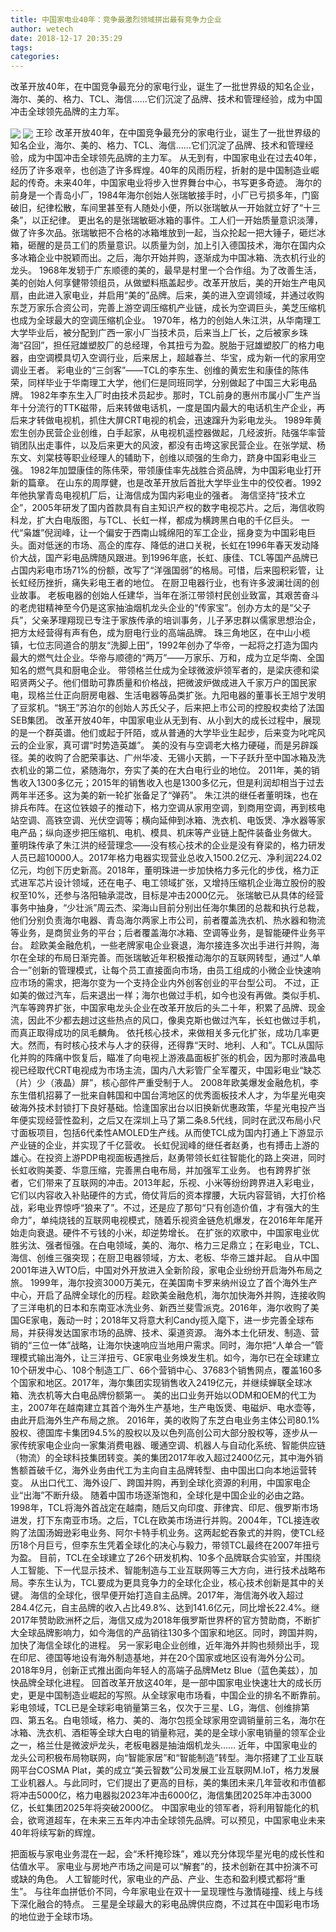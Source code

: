 ```yaml
---
title: 中国家电业40年：竞争最激烈领域拼出最有竞争力企业
author: wetech
date: 2018-12-17 20:35:29
tags: 
categories: 
---
```

改革开放40年，在中国竞争最充分的家电行业，诞生了一批世界级的知名企业，海尔、美的、格力、TCL、海信……它们沉淀了品牌、技术和管理经验，成为中国冲击全球领先品牌的主力军。
<!-- more -->
<img align="center" border="0" src="https://imgcdn.yicai.com/uppics/images/2018/12/ae679c6f805fa20ebc8a9716123ab8ba.jpg" />
<img align="center" border="0" src="https://imgcdn.yicai.com/uppics/images/2018/12/31eba7422ae30609d002738abc82bdfc.jpg" />
王珍
改革开放40年，在中国竞争最充分的家电行业，诞生了一批世界级的知名企业，海尔、美的、格力、TCL、海信……它们沉淀了品牌、技术和管理经验，成为中国冲击全球领先品牌的主力军。
从无到有，中国家电业在过去40年，经历了许多艰辛，也创造了许多辉煌。40年的风雨历程，折射的是中国制造业崛起的传奇。未来40年，中国家电业将步入世界舞台中心，书写更多奇迹。
海尔的前身是一个青岛小厂，1984年海尔创始人张瑞敏接手时，小厂已亏损多年，门窗破旧，纪律松散，车间里甚至有人随处小便，所以张瑞敏从一开始就立好了“十三条”，以正纪律。
更出名的是张瑞敏砸冰箱的事件。工人们一开始质量意识淡薄，做了许多次品。张瑞敏把不合格的冰箱堆放到一起，当众抡起一把大锤子，砸烂冰箱，砸醒的是员工们的质量意识。以质量为剑，加上引入德国技术，海尔在国内众多冰箱企业中脱颖而出。之后，海尔开始并购，逐渐成为中国冰箱、洗衣机行业的龙头。
1968年发轫于广东顺德的美的，最早是村里一个合作组。为了改善生活，美的创始人何享健带领组员，从做塑料瓶盖起步。改革开放后，美的开始生产电风扇，由此进入家电业，并启用“美的”品牌。后来，美的进入空调领域，并通过收购东芝万家乐合资公司，完善上游空调压缩机产业链，成长为空调巨头，美芝压缩机也成为全球最大的空调压缩机企业。
1970年，格力的创始人朱江洪，从华南理工大学毕业后，被分配到广西一家小厂当技术员，后来当上厂长，之后被家乡珠海“召回”，担任冠雄塑胶厂的总经理，令其扭亏为盈。脱胎于冠雄塑胶厂的格力电器，由空调模具切入空调行业，后来居上，超越春兰、华宝，成为新一代的家用空调业王者。
彩电业的“三剑客”——TCL的李东生、创维的黄宏生和康佳的陈伟荣，同样毕业于华南理工大学，他们仨是同班同学，分别做起了中国三大彩电品牌。
1982年李东生入厂时由技术员起步。那时，TCL前身的惠州市属小厂生产当年十分流行的TTK磁带，后来转做电话机，一度是国内最大的电话机生产企业，再后来才转做电视机，抓住大屏CRT电视的机会，迅速蹿升为彩电龙头。
1989年黄宏生创办民营企业创维，白手起家，从电视机遥控器做起，几经波折。陆强华率营销团队出走事件，以及后来更大的风波，都没有击垮这家民营企业。在张学斌、杨东文、刘棠枝等职业经理人的辅助下，创维以顽强的生命力，跻身中国彩电业三强。
1982年加盟康佳的陈伟荣，带领康佳率先战胜合资品牌，为中国彩电业打开新的篇章。
在山东的周厚健，也是改革开放后首批大学毕业生中的佼佼者。1992年他执掌青岛电视机厂后，让海信成为国内彩电业的强者。
海信坚持“技术立企”，2005年研发了国内首款具有自主知识产权的数字电视芯片。之后，海信收购科龙，扩大白电版图，与TCL、长虹一样，都成为横跨黑白电的千亿巨头。
一代“枭雄”倪润峰，让一个偏安于西南山城绵阳的军工企业，摇身变为中国彩电巨头。面对低迷的市场、高企的库存、降低的进口关税，长虹在1996年春天发动降价大战，国产彩电品牌随风跟进。到1996年底，长虹、康佳、TCL等国产品牌已占国内彩电市场71%的份额，改写了“洋强国弱”的格局。可惜，后来囤积彩管，让长虹经历挫折，痛失彩电王者的地位。
在厨卫电器行业，也有许多波澜壮阔的创业故事。
老板电器的创始人任建华，当年在浙江带领村民创业致富，其艰苦奋斗的老虎钳精神至今仍是这家抽油烟机龙头企业的“传家宝”。创办方太的是“父子兵”，父亲茅理翔现已专注于家族传承的培训事务，儿子茅忠群以儒家思想治企，把方太经营得有声有色，成为厨电行业的高端品牌。
珠三角地区，在中山小榄镇，七位志同道合的朋友“洗脚上田”，1992年创办了华帝，一起将之打造为国内最大的燃气灶企业。华帝与顺德的“两万”——万家乐、万和，成为立足华南、全国知名的燃气具和厨电企业。
带领格兰仕成为全球微波炉领军者的，是梁庆德和梁昭贤两父子。他们借助可靠质量和价格战，把微波炉做成进入千家万户的国民家电，现格兰仕正向厨房电器、生活电器等品类扩张。九阳电器的董事长王旭宁发明了豆浆机。“锅王”苏泊尔的创始人苏氏父子，后来把上市公司的控股权卖给了法国SEB集团。
改革开放40年，中国家电业从无到有、从小到大的成长过程中，展现的是一个群英谱。他们或起于阡陌，或从普通的大学毕业生起步，后来变为叱咤风云的企业家，真可谓“时势造英雄”。
美的没有与空调老大格力硬碰，而是另辟蹊径。美的收购了合肥荣事达、广州华凌、无锡小天鹅，一下子跃升至中国冰箱及洗衣机业的第二位，紧随海尔，夯实了美的在大白电行业的地位。
2011年，美的销售收入1300多亿元；2015年的销售收入也是1300多亿元，但是利润却相当于过去两年半还多。这为美的新一轮扩张备足了“弹药”。
朱江洪的继任者董明珠，也在排兵布阵。在这位铁娘子的推动下，格力空调从家用空调，到商用空调，再到核电站空调、高铁空调、光伏空调等；横向延伸到冰箱、洗衣机、电饭煲、净水器等家电产品；纵向逐步把压缩机、电机、模具、机床等产业链上配件装备业务做大。
董明珠传承了朱江洪的经营理念——没有核心技术的企业是没有脊梁的，格力研发人员已超10000人。2017年格力电器实现营业总收入1500.2亿元、净利润224.02亿元，均创下历史新高。2018年，董明珠进一步加快格力多元化的步伐，格力正式进军芯片设计领域，还在电子、电工领域扩张，又增持压缩机企业海立股份的股权至10%，还参与洛阳轴承混改，目标是冲击2000亿元。
张瑞敏已从具体的经营事务中抽身，“少壮派”周云杰、梁海山目前分别出任海尔集团的总裁和执行总裁，他们分别负责海尔电器、青岛海尔两家上市公司，前者覆盖洗衣机、热水器和物流等业务，是商贸业务的平台；后者覆盖海尔冰箱、空调等业务，是智能硬件业务平台。
趁欧美金融危机，一些老牌家电企业衰退，海尔接连多次出手进行并购，海尔在全球的布局日渐完善。而张瑞敏近年积极推动海尔的互联网转型，通过“人单合一”创新的管理模式，让每个员工直接面向市场，由员工组成的小微企业快速响应市场的需求，把海尔变为一个支持企业内外创客创业的平台型公司。
不过，正如美的做过汽车，后来退出一样；海尔也做过手机，如今也没有再做。类似手机、汽车等跨界扩张，中国家电龙头企业在改革开放后的头二十年，积累了品牌、现金流，因此不少都去趟过这些热点的风口，像奥克斯也做过汽车，长虹也做过手机，而真正取得成功的凤毛麟角。
依托核心技术，来做相关多元化扩张，成功几率更大。然而，有时核心技术与人才的获得，还得靠“天时、地利、人和”。TCL从国际化并购的阵痛中恢复后，瞄准了向电视上游液晶面板扩张的机会，因为那时液晶电视已经取代CRT电视成为市场主流，国内八大彩管厂全军覆灭，中国彩电业“缺芯（片）少（液晶）屏”，核心部件严重受制于人。
2008年欧美爆发金融危机，李东生借机招募了一批来自韩国和中国台湾地区的优秀面板技术人才，为华星光电突破海外技术封锁打下良好基础。恰逢国家出台以旧换新优惠政策，华星光电投产当年便实现经营性盈利，之后又在深圳上马了第二条8.5代线，同时在武汉布局小尺寸面板项目，包括6代柔性AMOLED生产线。从而使TCL成为国内打通上下游显示产业链的企业，并实现了千亿营收。
长虹倪润峰的继任者赵勇，也有搏击上游的雄心。在投资上游PDP电视面板遇挫后，赵勇带领长虹往智能化的路上突进，同时长虹收购美菱、华意压缩，完善黑白电布局，并加强军工业务。
也有跨界扩张者，它们带来了互联网的冲击。2013年起，乐视、小米等纷纷跨界进入彩电业，它们以内容收入补贴硬件的方式，倚仗背后的资本撑腰，大玩内容营销，大打价格战，彩电业界惊呼“狼来了”。不过，还是应了那句“只有创造价值，才有强大的生命力”，单纯烧钱的互联网电视模式，随着乐视资金链危机爆发，在2016年年尾开始走向衰退。硬件不亏钱的小米，却逆势增长。
在扩张的欢歌中，中国家电业优胜劣汰、强者恒强。在白电领域，美的、海尔、格力三足鼎立；在彩电业，TCL、海信、创维三强突现；在厨卫电器领域，方太、老板、华帝三雄并起。
自从中国2001年进入WTO后，中国对外开放进入全新阶段，家电企业纷纷开启海外布局之旅。
1999年，海尔投资3000万美元，在美国南卡罗来纳州设立了首个海外生产中心，开启了品牌全球化的历程。趁欧美金融危机，海尔加快海外并购，连接收购了三洋电机的日本和东南亚冰洗业务、新西兰斐雪派克。2016年，海尔收购了美国GE家电，轰动一时；2018年又将意大利Candy揽入麾下，进一步完善全球布局，并获得发达国家市场的品牌、技术、渠道资源。
海外本土化研发、制造、营销的“三位一体”战略，让海尔快速响应当地用户需求。同时，海尔把“人单合一”管理模式输出海外，让三洋扭亏、GE家电业务焕发生机。如今，海尔已在全球建立10个研发中心、108个制造工厂、66个营销中心、37683个销售网点，覆盖160多个国家和地区。2017年，海尔集团实现销售收入2419亿元，并继续蝉联全球冰箱、洗衣机等大白电品牌份额第一。
美的出口业务开始以ODM和OEM的代工为主，2007年在越南建立其首个海外生产基地，生产电饭煲、电磁炉、电水壶等，由此开启海外生产布局之旅。
2016年，美的收购了东芝白电业务主体公司80.1%股权、德国库卡集团94.5%的股权以及以色列高创公司大部分股权等，逐步从一家传统家电企业向一家集消费电器、暖通空调、机器人与自动化系统、智能供应链（物流）的全球科技集团转变。美的集团2017年收入超过2400亿元，其中海外销售额首破千亿，海外业务由代工为主向自主品牌转型、由中国出口向本地运营转变。
从出口代工、海外设厂、跨国并购，再到全球化资源的利用，中国家电企业“出海”不断升级。
随着中国市场逐渐饱和，全球化是中国企业的必由之路。1998年，TCL将海外首战定在越南，随后又向印度、菲律宾、印尼、俄罗斯市场进发，打下东南亚市场。之后，TCL在欧美市场进行并购。2004年，TCL接连收购了法国汤姆逊彩电业务、阿尔卡特手机业务。这两起蛇吞象式的并购，使TCL经历18个月巨亏，但李东生凭着全球化的决心与毅力，带领TCL最终在2007年扭亏为盈。
目前，TCL在全球建立了26个研发机构、10多个品牌联合实验室，并围绕人工智能、下一代显示技术、智能制造与工业互联网等三大方向，进行技术战略布局。李东生认为，TCL要成为更具竞争力的全球化企业，核心技术创新是其中的关键。
海信的全球化，很早便开始打造自主品牌。2017年，海信海外收入超过284.4亿元，自主品牌的收入占比49.8%、达到141.6亿元，同比增长22.4%。继2017年赞助欧洲杯之后，海信又成为2018年俄罗斯世界杯的官方赞助商，不断扩大全球品牌影响力，如今海信的产品销往130多个国家和地区。同时，跨国并购，加快了海信全球化的进程。
另一家彩电企业创维，近年海外并购也频频出手，现在印尼、德国等地设有海外制造基地，并在20个国家或地区设有海外分公司。2018年9月，创新正式推出面向年轻人的高端子品牌Metz Blue（蓝色美兹），加快品牌全球化进程。
回首改革开放这40年，是一部中国家电业快速壮大的成长历史，更是中国制造业崛起的写照。从全球家电市场看，中国企业的排名不断靠前。彩电领域，TCL已是全球彩电销量第三名，仅次于三星、LG，海信、创维排第四、第五名。白电领域，格力、美的、海尔包揽全球家用空调销量前三名，海尔在冰箱、洗衣机、酒柜等全球大白电的销量称冠，美的是全球小家电销量的领军企业之一，格兰仕是微波炉龙头，老板电器是抽油烟机龙头……
近年，中国家电业的龙头公司积极布局物联网，向“智能家居”和“智能制造”转型。海尔搭建了工业互联网平台COSMA Plat，美的成立“美云智数”公司发展工业互联网M.IoT，格力发展工业机器人。与此同时，它们提出了更高的目标，美的集团未来几年营收和市值都将冲击5000亿，格力电器拟2023年冲击6000亿，海信集团2025年冲击3000亿，长虹集团2025年将突破2000亿。
中国家电业的领军者，将利用智能化的机会，欲弯道超车，在未来三五年内冲击全球领先品牌。可以预见，中国家电业未来40年将续写新的辉煌。
 
 
把面板与家电业务混在一起，会“禾杆掩珍珠”，难以充分体现华星光电的成长性和估值水平。
家电业与房地产市场之间是可以“解套”的，技术创新在其中扮演不可或缺的角色。
人工智能时代，家电业的产品、产业、生态和盈利模式都将“重生”。
与往年血拼低价不同，今年家电业在双十一呈现理性与激情碰撞、线上与线下深化融合的特点。
三星是全球最大的彩电品牌供应商，不过其在中国彩电市场的地位逊于全球市场。
